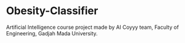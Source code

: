 # Obesity-Classifier

Artificial Intelligence course project made by AI Coyyy team, Faculty of Engineering, Gadjah Mada University.
